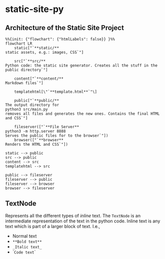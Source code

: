 # static-site-py
## Architecture of the Static Site Project

```mermaid
%%{init: {"flowchart": {"htmlLabels": false}} }%%
flowchart LR
    static["`**static/**
static assets, e.g.: images, CSS`"]
    
    src["`**src/**
Python code: the static site generator. Creates all the stuff in the public directory`"]

    content["`**content/**
Markdown files`"]

    templatehtml[\"`**template.html**`"\]
    
    public["`**public/**
The output directory for
python3 src/main.py
removes all files and generates the new ones. Contains the final HTML and CSS`"]
    
    fileserver(["`**File Server**
python3 -m http.server 8888
Serves the public files for to the browser`"])
    browser(["`**browser**
Renders the HTML and CSS`"])

static --> public
src --> public
content --> src
templatehtml --> src

public --> fileserver
fileserver --> public
fileserver --> browser
browser --> fileserver
```

## TextNode

 Represents all the different types of *inline* text. The `TextNode` is an intermediate representation of the text in the python code. Inline text is any text which is part of a larger block of text. I.e.,

- Normal text
- `**Bold text**`
- `_Italic text_`
- \``Code text`\`
